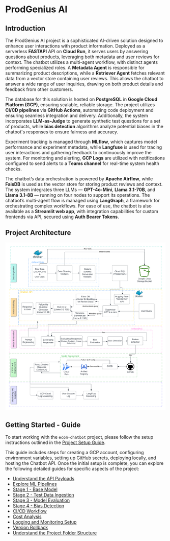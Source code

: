 # ProdGenius AI


## Introduction

The ProdGenius AI project is a sophisticated AI-driven solution designed to enhance user interactions with product information. Deployed as a serverless **FASTAPI** API on **Cloud Run**, it serves users by answering questions about products, leveraging both metadata and user reviews for context. The chatbot utilizes a multi-agent workflow, with distinct agents performing specialized roles. A **Metadata Agent** is responsible for summarizing product descriptions, while a **Retriever Agent** fetches relevant data from a vector store containing user reviews. This allows the chatbot to answer a wide range of user inquiries, drawing on both product details and feedback from other customers.

The database for this solution is hosted on **PostgreSQL** in **Google Cloud Platform (GCP)**, ensuring scalable, reliable storage. The project utilizes **CI/CD pipelines** via **GitHub Actions**, automating code deployment and ensuring seamless integration and delivery. Additionally, the system incorporates **LLM-as-Judge** to generate synthetic test questions for a set of products, while **bias detection** algorithms analyze potential biases in the chatbot's responses to ensure fairness and accuracy.

Experiment tracking is managed through **MLflow**, which captures model performance and experiment metadata, while **Langfuse** is used for tracing user interactions and gathering feedback to continuously improve the system. For monitoring and alerting, **GCP Logs** are utilized with notifications configured to send alerts to a **Teams channel** for real-time system health checks.

The chatbot’s data orchestration is powered by **Apache Airflow**, while **FaisDB** is used as the vector store for storing product reviews and context. The system integrates three LLMs — **GPT-4o-Mini**, **Llama 3.1-70B**, and **Llama 3.1-8B** — running on four nodes to support its operations. The chatbot’s multi-agent flow is managed using **LangGraph**, a framework for orchestrating complex workflows. For ease of use, the chatbot is also available as a **Streamlit web app**, with integration capabilities for custom frontends via API, secured using **Auth Bearer Tokens**.

## Project Architecture
![Verta Achitecture](media/Verta%20Architecture.png)

## Getting Started - Guide
To start working with the `ecom-chatbot` project, please follow the setup instructions outlined in the [Project Setup Guide](https://github.com/eCom-dev5/eCom-Chatbot/blob/dev/readme/SETUP.md).

This guide includes steps for creating a GCP account, configuring environment variables, setting up GitHub secrets, deploying locally, and hosting the Chatbot API. Once the initial setup is complete, you can explore the following detailed guides for specific aspects of the project:

- [Understand the API Payloads](https://github.com/eCom-dev5/eCom-Chatbot/blob/dev/readme/API_README.md)
- [Explore ML Pipelines](https://github.com/eCom-dev5/eCom-Chatbot/blob/dev/readme/00_ML_PIPELINES.md)
- [Stage 1 - Base Model](https://github.com/eCom-dev5/eCom-Chatbot/blob/dev/readme/01_BASE_MODEL.md)
- [Stage 2 - Test Data Ingestion](https://github.com/eCom-dev5/eCom-Chatbot/blob/dev/readme/02_TEST_INGESTION.md)
- [Stage 3 - Model Evaluation](https://github.com/eCom-dev5/eCom-Chatbot/blob/dev/readme/03_MODEL_EVALUATION.md)
- [Stage 4 - Bias Detection](https://github.com/eCom-dev5/eCom-Chatbot/blob/dev/readme/04_BIAS_DETECTION.md)
- [CI/CD Workflow](https://github.com/eCom-dev5/eCom-Chatbot/blob/dev/readme/CICD_WORKFLOW.MD)
- [Cost Analysis](https://github.com/eCom-dev5/eCom-Chatbot/blob/dev/readme/COST_ANALYSIS.md)
- [Logging and Monitoring Setup](https://github.com/eCom-dev5/eCom-Chatbot/blob/dev/readme/LOGGING_MONITORING.MD)
- [Version Rollback](https://github.com/eCom-dev5/eCom-Chatbot/blob/dev/readme/VERSION_ROLLBACK.md)
- [Understand the Project Folder Structure](https://github.com/eCom-dev5/eCom-Chatbot/blob/dev/readme/FOLDER_STRUCTURE.md)
